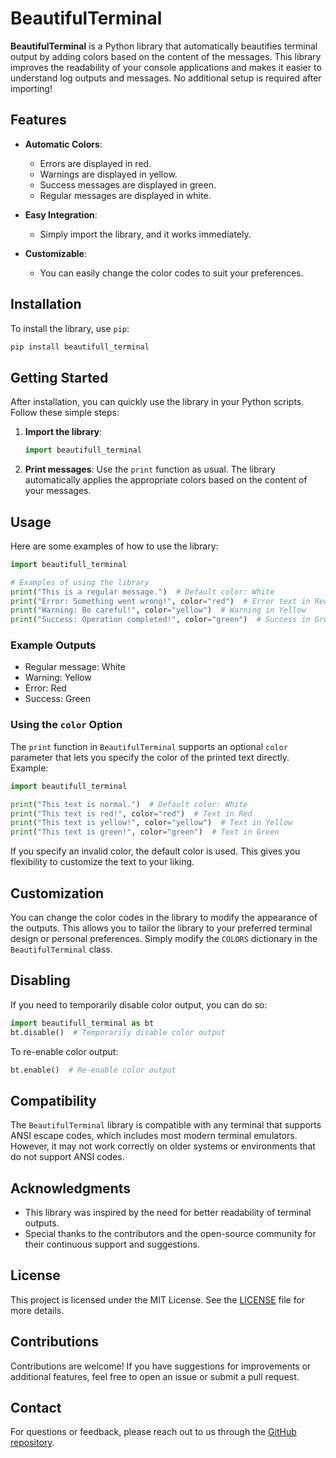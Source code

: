 # BeautifulTerminal

**BeautifulTerminal** is a Python library that automatically beautifies terminal output by adding colors based on the content of the messages. This library improves the readability of your console applications and makes it easier to understand log outputs and messages. No additional setup is required after importing!

## Features

- **Automatic Colors**:
  - Errors are displayed in red.
  - Warnings are displayed in yellow.
  - Success messages are displayed in green.
  - Regular messages are displayed in white.

- **Easy Integration**:
  - Simply import the library, and it works immediately.

- **Customizable**:
  - You can easily change the color codes to suit your preferences.

## Installation

To install the library, use `pip`:

```bash
pip install beautifull_terminal
```

## Getting Started

After installation, you can quickly use the library in your Python scripts. Follow these simple steps:

1. **Import the library**:
   ```python
   import beautifull_terminal
   ```

2. **Print messages**:
   Use the `print` function as usual. The library automatically applies the appropriate colors based on the content of your messages.

## Usage

Here are some examples of how to use the library:

```python
import beautifull_terminal

# Examples of using the library
print("This is a regular message.")  # Default color: White
print("Error: Something went wrong!", color="red")  # Error text in Red
print("Warning: Be careful!", color="yellow")  # Warning in Yellow
print("Success: Operation completed!", color="green")  # Success in Green
```

### Example Outputs

- Regular message: White
- Warning: Yellow
- Error: Red
- Success: Green

### Using the `color` Option

The `print` function in `BeautifulTerminal` supports an optional `color` parameter that lets you specify the color of the printed text directly. Example:

```python
import beautifull_terminal

print("This text is normal.")  # Default color: White
print("This text is red!", color="red")  # Text in Red
print("This text is yellow!", color="yellow")  # Text in Yellow
print("This text is green!", color="green")  # Text in Green
```

If you specify an invalid color, the default color is used. This gives you flexibility to customize the text to your liking.

## Customization

You can change the color codes in the library to modify the appearance of the outputs. This allows you to tailor the library to your preferred terminal design or personal preferences. Simply modify the `COLORS` dictionary in the `BeautifulTerminal` class.

## Disabling

If you need to temporarily disable color output, you can do so:

```python
import beautifull_terminal as bt
bt.disable()  # Temporarily disable color output
```

To re-enable color output:

```python
bt.enable()  # Re-enable color output
```

## Compatibility

The `BeautifulTerminal` library is compatible with any terminal that supports ANSI escape codes, which includes most modern terminal emulators. However, it may not work correctly on older systems or environments that do not support ANSI codes.

## Acknowledgments

- This library was inspired by the need for better readability of terminal outputs.
- Special thanks to the contributors and the open-source community for their continuous support and suggestions.

## License

This project is licensed under the MIT License. See the [LICENSE](LICENSE) file for more details.

## Contributions

Contributions are welcome! If you have suggestions for improvements or additional features, feel free to open an issue or submit a pull request.

## Contact

For questions or feedback, please reach out to us through the [GitHub repository](https://github.com/StarGames2025/beautifull_terminal).